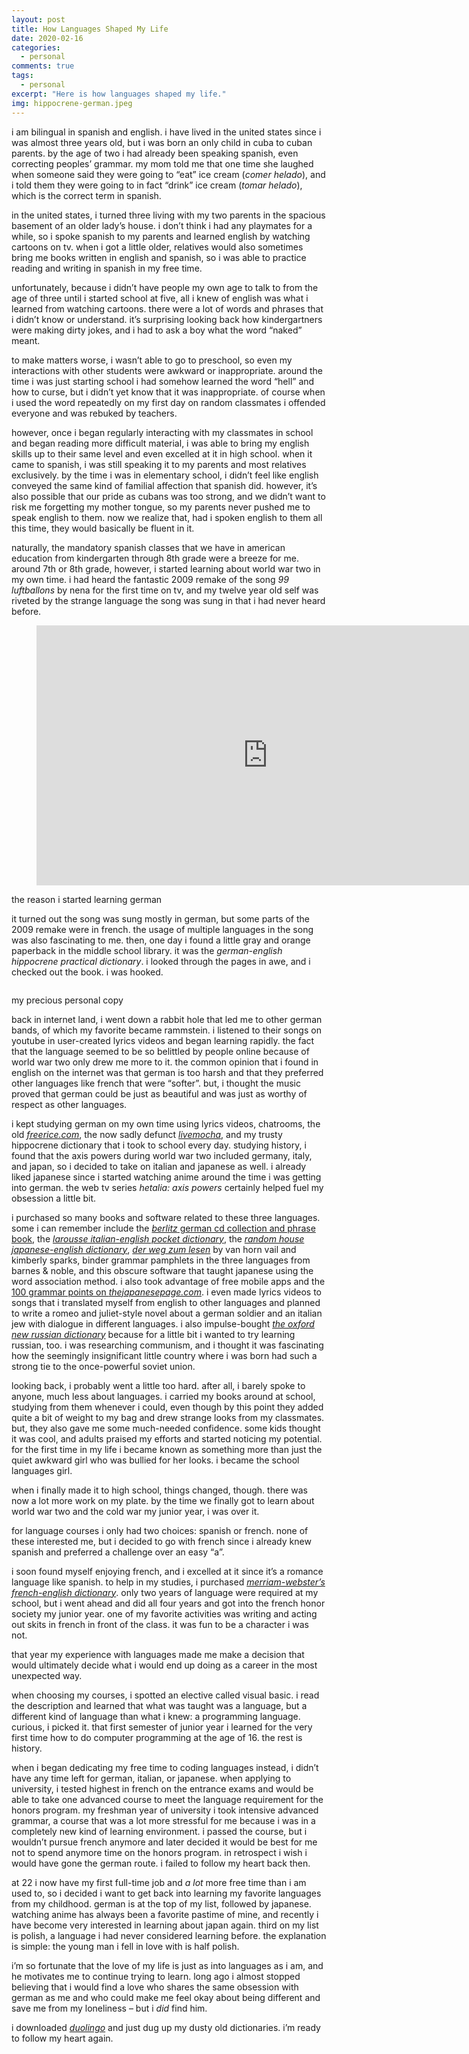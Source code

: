 ```yaml
---
layout: post
title: How Languages Shaped My Life
date: 2020-02-16
categories:
  - personal
comments: true
tags:
  - personal
excerpt: "Here is how languages shaped my life."
img: hippocrene-german.jpeg
---
```


<p>i am bilingual in spanish and english. i have lived in the united states since i was almost three years old, but i was born an only child in cuba to cuban parents. by the age of two i had already been speaking spanish, even correcting peoples’ grammar. my mom told me that one time she laughed when someone said they were going to “eat” ice cream (<em>comer helado</em>), and i told them they were going to in fact “drink” ice cream (<em>tomar helado</em>), which is the correct term in spanish.</p>

<p>in the united states, i turned three living with my two parents in the spacious basement of an older lady’s house. i don’t think i had any playmates for a while, so i spoke spanish to my parents and learned english by watching cartoons on tv. when i got a little older, relatives would also sometimes bring me books written in english and spanish, so i was able to practice reading and writing in spanish in my free time.</p>

<p>unfortunately, because i didn’t have people my own age to talk to from the age of three until i started school at five, all i knew of english was what i learned from watching cartoons. there were a lot of words and phrases that i didn’t know or understand. it’s surprising looking back how kindergartners were making dirty jokes, and i had to ask a boy what the word “naked” meant.</p>



<p>to make matters worse, i wasn’t able to go to preschool, so even my interactions with other students were awkward or inappropriate. around the time i was just starting school i had somehow learned the word “hell” and how to curse, but i didn’t yet know that it was inappropriate. of course when i used the word repeatedly on my first day on random classmates i offended everyone and was rebuked by teachers.</p>



<p>however, once i began regularly interacting with my classmates in school and began reading more difficult material, i was able to bring my english skills up to their same level and even excelled at it in high school. when it came to spanish, i was still speaking it to my parents and most relatives exclusively. by the time i was in elementary school, i didn’t feel like english conveyed the same kind of familial affection that spanish did. however, it’s also possible that our pride as cubans was too strong, and we didn’t want to risk me forgetting my mother tongue, so my parents never pushed me to speak english to them. now we realize that, had i spoken english to them all this time, they would basically be fluent in it.</p>



<p>naturally, the mandatory spanish classes that we have in american education from kindergarten through 8th grade were a breeze for me. around 7th or 8th grade, however, i started learning about world war two in my own time. i had heard the fantastic 2009 remake of the song <em>99 luftballons</em> by nena for the first time on tv, and my twelve year old self was riveted by the strange language the song was sung in that i had never heard before.</p>



<figure class="wp-block-embed is-type-rich is-provider-vimeo wp-block-embed-vimeo wp-embed-aspect-16-9 wp-has-aspect-ratio"><div class="wp-block-embed__wrapper">
<div class="jetpack-video-wrapper"><div class="embed-vimeo"><iframe title="Nena - 99 Luftballons 2009 (HD)" src="https://player.vimeo.com/video/98751292?dnt=1&amp;app_id=122963" allow="autoplay; fullscreen" allowfullscreen="" data-ratio="0.5629228687415426" data-width="739" data-height="416" style="display: block; margin: 0px; width: 739px; height: 416px;" frameborder="0"></iframe></div></div>
</div></figure>
<p class="caption">the reason i started learning german</p>



<p>it turned out the song was sung mostly in german, but some parts of the 2009 remake were in french. the usage of multiple languages in the song was also fascinating to me. then, one day i found a little gray and orange paperback in the middle school library. it was the <em>german-english hippocrene practical dictionary</em>. i looked through the pages in awe, and i checked out the book. i was hooked.</p>



<figure class="wp-block-image size-large"><img src="https://raw.githubusercontent.com/cozymaus/img/master/hippocrene-german.jpeg" alt=""></figure>
<p class="caption">my precious personal copy</p>



<p>back in internet land, i went down a rabbit hole that led me to other german bands, of which my favorite became rammstein. i listened to their songs on youtube in user-created lyrics videos and began learning rapidly. the fact that the language seemed to be so belittled by people online because of world war two only drew me more to it. the common opinion that i found in english on the internet was that german is too harsh and that they preferred other languages like french that were “softer”. but, i thought the music proved that german could be just as beautiful and was just as worthy of respect as other languages.</p>



<p>i kept studying german on my own time using lyrics videos, chatrooms, the old<em> <a href="https://freerice.com/" target="_blank" rel="noreferrer noopener" aria-label="freerice.com (opens in a new tab)">freerice.com</a></em>, the now sadly defunct <em><a href="https://en.wikipedia.org/wiki/Livemocha" target="_blank" rel="noreferrer noopener" aria-label="livemocha (opens in a new tab)">livemocha</a></em>, and my trusty hippocrene dictionary that i took to school every day. studying history, i found that the axis powers during world war two included germany, italy, and japan, so i decided to take on italian and japanese as well. i already liked japanese since i started watching anime around the time i was getting into german. the web tv series <em>hetalia: axis powers</em> certainly helped fuel my obsession a little bit.</p>



<p>i purchased so many books and software related to these three languages. some i can remember include the <a rel="noreferrer noopener" aria-label="berlitz german cd collection and phrase book (opens in a new tab)" href="https://www.amazon.com/Berlitz-German-Phrase-Book-English/dp/B007SRVY30/ref=pd_sbs_14_4/134-4348412-0061249?_encoding=UTF8&amp;pd_rd_i=B007SRVY30&amp;pd_rd_r=458a564c-43be-4b9a-aef9-46591f137b10&amp;pd_rd_w=BY2wf&amp;pd_rd_wg=M5AXT&amp;pf_rd_p=7cd8f929-4345-4bf2-a554-7d7588b3dd5f&amp;pf_rd_r=YH7ZSM3N36G3KRM1MD2E&amp;psc=1&amp;refRID=YH7ZSM3N36G3KRM1MD2E" target="_blank"><em>berlitz</em> german cd collection and phrase book</a>, the <em><a rel="noreferrer noopener" aria-label="larousse italian-english pocket dictionary (opens in a new tab)" href="https://www.amazon.com/Larousse-Pocket-Dictionary-Italian-English-English-Italian/dp/203541007X/ref=sr_1_3?keywords=larousse+italian&amp;qid=1581902272&amp;s=books&amp;sr=1-3" target="_blank">larousse italian-english pocket dictionary</a></em>, the <em><a rel="noreferrer noopener" aria-label="random house japanese-english dictionary (opens in a new tab)" href="https://www.amazon.com/Random-House-Japanese-English-English-Japanese-Dictionary-dp-034540548X/dp/034540548X/ref=mt_mass_market_paperback?_encoding=UTF8&amp;me=&amp;qid=1581902563" target="_blank">random house japanese-english dictionary</a></em>, <em><a rel="noreferrer noopener" aria-label="der weg zum lesen (opens in a new tab)" href="https://www.amazon.com/Weg-Zum-Lesen-Kimberly-Sparks/dp/0155951521/ref=sr_1_2?keywords=der+weg+zum+lesen&amp;qid=1581902664&amp;s=books&amp;sr=1-2" target="_blank">der weg zum lesen</a></em> by van horn vail and kimberly sparks, binder grammar pamphlets in the three languages from barnes &amp; noble, and this obscure software that taught japanese using the word association method. i also took advantage of free mobile apps and the <a rel="noreferrer noopener" aria-label="100 grammar points on thejapanesepage.com (opens in a new tab)" href="https://www.thejapanesepage.com/100-grammar-points/" target="_blank">100 grammar points on <em>thejapanesepage.com</em></a>. i even made lyrics videos to songs that i translated myself from english to other languages and planned to write a romeo and juliet-style novel about a german soldier and an italian jew with dialogue in different languages. i also impulse-bought <em><a rel="noreferrer noopener" href="https://www.amazon.com/Oxford-New-Russian-Dictionary-Essential/dp/0425216721/ref=sr_1_5?crid=2T1H814RCYQU9&amp;keywords=oxford+russian+dictionary&amp;qid=1581902808&amp;s=books&amp;sprefix=oxford+russian+%2Cstripbooks%2C179&amp;sr=1-5" target="_blank">the oxford new russian dictionary</a></em> because for a little bit i wanted to try learning russian, too. i was researching communism, and i thought it was fascinating how the seemingly insignificant little country where i was born had such a strong tie to the once-powerful soviet union.</p>



<p>looking back, i probably went a little too hard. after all, i barely spoke to anyone, much less about languages. i carried my books around at school, studying from them whenever i could, even though by this point they added quite a bit of weight to my bag and drew strange looks from my classmates. but, they also gave me some much-needed confidence. some kids thought it was cool, and adults praised my efforts and started noticing my potential. for the first time in my life i became known as something more than just the quiet awkward girl who was bullied for her looks. i became the school languages girl.</p>



<p>when i finally made it to high school, things changed, though. there was now a lot more work on my plate. by the time we finally got to learn about world war two and the cold war my junior year, i was over it. </p>



<p>for language courses i only had two choices: spanish or french. none of these interested me, but i decided to go with french since i already knew spanish and preferred a challenge over an easy “a”.</p>



<p>i soon found myself enjoying french, and i excelled at it since it’s a romance language like spanish. to help in my studies, i purchased <em><a rel="noreferrer noopener" aria-label="merriam-webster's french-english dictionary (opens in a new tab)" href="https://www.amazon.com/Merriam-Websters-French-English-Dictionary-paperback-English/dp/0877799172/ref=sr_1_2?keywords=merriam-webster%27s+french&amp;qid=1581902873&amp;s=books&amp;sr=1-2" target="_blank">merriam-webster’s french-english dictionary</a></em>. only two years of language were required at my school, but i went ahead and did all four years and got into the french honor society my junior year. one of my favorite activities was writing and acting out skits in french in front of the class. it was fun to be a character i was not.</p>



<p>that year my experience with languages made me make a decision that would ultimately decide what i would end up doing as a career in the most unexpected way.</p>



<p>when choosing my courses, i spotted an elective called visual basic. i read the description and learned that what was taught was a language, but a different kind of language than what i knew: a programming language. curious, i picked it. that first semester of junior year i learned for the very first time how to do computer programming at the age of 16. the rest is history.</p>



<p>when i began dedicating my free time to coding languages instead, i didn’t have any time left for german, italian, or japanese. when applying to university, i tested highest in french on the entrance exams and would be able to take one advanced course to meet the language requirement for the honors program. my freshman year of university i took intensive advanced grammar, a course that was a lot more stressful for me because i was in a completely new kind of learning environment. i passed the course, but i wouldn’t pursue french anymore and later decided it would be best for me not to spend anymore time on the honors program. in retrospect i wish i would have gone the german route. i failed to follow my heart back then.</p>



<p>at 22 i now have my first full-time job and <em>a lot</em> more free time than i am used to, so i decided i want to get back into learning my favorite languages from my childhood. german is at the top of my list, followed by japanese. watching anime has always been a favorite pastime of mine, and recently i have become very interested in learning about japan again. third on my list is polish, a language i had never considered learning before. the explanation is simple: the young man i fell in love with is half polish.</p>



<p>i’m so fortunate that the love of my life is just as into languages as i am, and he motivates me to continue trying to learn. long ago i almost stopped believing that i would find a love who shares the same obsession with german as me and who could make me feel okay about being different and save me from my loneliness – but i <em>did</em> find him.</p>



<p>i downloaded <em><a href="https://www.duolingo.com/" target="_blank" rel="noreferrer noopener" aria-label="duolingo (opens in a new tab)">duolingo</a></em> and just dug up my dusty old dictionaries. i’m ready to follow my heart again.</p>
